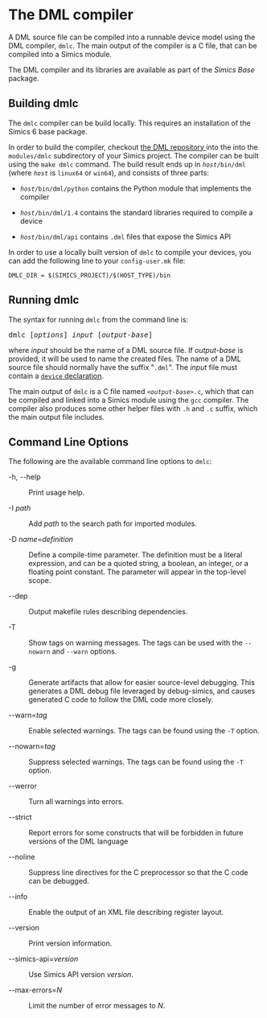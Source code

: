 <!--
  © 2021-2023 Intel Corporation
  SPDX-License-Identifier: MPL-2.0
-->

# The DML compiler

A DML source file can be compiled into a runnable device model using
the DML compiler, `dmlc`. The main output of the compiler is a C file, that
can be compiled into a Simics module.

The DML compiler and its libraries are available as part of the
*Simics Base* package.

## Building dmlc

The `dmlc` compiler can be build locally. This requires an
installation of the Simics 6 base package.

In order to build the compiler, checkout [the DML repository
](https://github.com/intel/device-modeling-language) into the
into the `modules/dmlc` subdirectory of your Simics project. The compiler
can be built using the `make dmlc` command. The build result ends up
in <code><em>host</em>/bin/dml</code> (where *`host`* is `linux64` or
`win64`), and consists of three parts:

* <code><em>host</em>/bin/dml/python</code> contains the Python module that
  implements the compiler

* <code><em>host</em>/bin/dml/1.4</code> contains the standard libraries
  required to compile a device

* <code><em>host</em>/bin/dml/api</code> contains `.dml` files that
  expose the Simics API

In order to use a locally built version of `dmlc` to compile your
devices, you can add the following line to your `config-user.mk` file:

```
DMLC_DIR = $(SIMICS_PROJECT)/$(HOST_TYPE)/bin
```

## Running dmlc

The syntax for running `dmlc` from the command line is:

<pre>
dmlc [<em>options</em>] <em>input</em> [<em>output-base</em>]
</pre>

where *input* should be the name of a DML source file. If
*output-base* is provided, it will be used to name the created
files. The name of a DML source file should normally have the suffix
"`.dml`". The *input* file must contain a
[`device` declaration](language.html#device-declaration).

The main output of `dmlc` is a C file named
<code><em>&lt;output-base&gt;</em>.c</code>, which that can be compiled and
linked into a Simics module using the `gcc` compiler. The compiler
also produces some other helper files with `.h` and `.c` suffix, which
the main output file includes.

## Command Line Options

The following are the available command line options to
`dmlc`:

<dl><dt>

-h, --help
</dt><dd>

Print usage help.
</dd><dt>

-I *path*
</dt><dd>

Add *path* to the search path for imported
modules.
</dd><dt>

-D *name*=*definition*
</dt><dd>

Define a compile-time parameter.  The definition
must be a literal expression, and can be a quoted
string, a boolean, an integer, or a floating point
constant. The parameter will appear in the top-level scope.
</dd><dt>

--dep
</dt><dd>

Output makefile rules describing dependencies.
</dd><dt>

-T
</dt><dd>

Show tags on warning messages. The tags can be used with
the `--nowarn` and `--warn` options.
</dd><dt>

-g
</dt><dd>

Generate artifacts that allow for easier source-level debugging.
This generates a DML debug file leveraged by debug-simics, and
causes generated C code to follow the DML code more closely.
</dd><dt>

--warn=*tag*
</dt><dd>

Enable selected warnings. The tags can be found using
the `-T` option.
</dd><dt>

--nowarn=*tag*
</dt><dd>

Suppress selected warnings. The tags can be found using
the `-T` option.
</dd><dt>

--werror
</dt><dd>

Turn all warnings into errors.
</dd><dt>

--strict
</dt><dd>

Report errors for some constructs that will be forbidden in
future versions of the DML language
</dd><dt>

--noline
</dt><dd>

Suppress line directives for the C preprocessor so
that the C code can be debugged.
</dd><dt>

--info
</dt><dd>

Enable the output of an XML file describing register layout.
</dd><dt>

--version
</dt><dd>

Print version information.
</dd><dt>

--simics-api=*version*
</dt><dd>

Use Simics API version *version*.
</dd><dt>

--max-errors=*N*
</dt><dd>

Limit the number of error messages to *N*.
</dd></dl>



